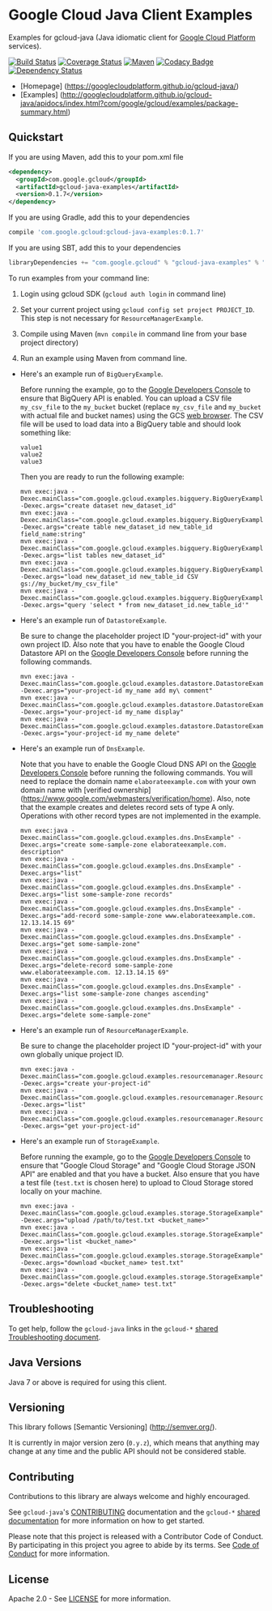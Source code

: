 Google Cloud Java Client Examples
=================================

Examples for gcloud-java (Java idiomatic client for [Google Cloud Platform][cloud-platform] services).

[![Build Status](https://travis-ci.org/GoogleCloudPlatform/gcloud-java.svg?branch=master)](https://travis-ci.org/GoogleCloudPlatform/gcloud-java)
[![Coverage Status](https://coveralls.io/repos/GoogleCloudPlatform/gcloud-java/badge.svg?branch=master)](https://coveralls.io/r/GoogleCloudPlatform/gcloud-java?branch=master)
[![Maven](https://img.shields.io/maven-central/v/com.google.gcloud/gcloud-java-examples.svg)]( https://img.shields.io/maven-central/v/com.google.gcloud/gcloud-java-examples.svg)
[![Codacy Badge](https://api.codacy.com/project/badge/grade/9da006ad7c3a4fe1abd142e77c003917)](https://www.codacy.com/app/mziccard/gcloud-java)
[![Dependency Status](https://www.versioneye.com/user/projects/56bd8ee72a29ed002d2b0969/badge.svg?style=flat)](https://www.versioneye.com/user/projects/56bd8ee72a29ed002d2b0969)

-  [Homepage] (https://googlecloudplatform.github.io/gcloud-java/)
-  [Examples] (http://googlecloudplatform.github.io/gcloud-java/apidocs/index.html?com/google/gcloud/examples/package-summary.html)

Quickstart
----------
If you are using Maven, add this to your pom.xml file
```xml
<dependency>
  <groupId>com.google.gcloud</groupId>
  <artifactId>gcloud-java-examples</artifactId>
  <version>0.1.7</version>
</dependency>
```
If you are using Gradle, add this to your dependencies
```Groovy
compile 'com.google.gcloud:gcloud-java-examples:0.1.7'
```
If you are using SBT, add this to your dependencies
```Scala
libraryDependencies += "com.google.gcloud" % "gcloud-java-examples" % "0.1.7"
```

To run examples from your command line:

1. Login using gcloud SDK (`gcloud auth login` in command line)

2. Set your current project using `gcloud config set project PROJECT_ID`. This step is not necessary for `ResourceManagerExample`.

3. Compile using Maven (`mvn compile` in command line from your base project directory)

4. Run an example using Maven from command line.

  * Here's an example run of `BigQueryExample`.

    Before running the example, go to the [Google Developers Console][developers-console] to ensure
    that BigQuery API is enabled. You can upload a CSV file `my_csv_file` to the `my_bucket` bucket
    (replace `my_csv_file` and `my_bucket` with actual file and bucket names) using the GCS
    [web browser](https://console.developers.google.com/storage/browser). The CSV file will be used to
    load data into a BigQuery table and should look something like:
    ```csv
    value1
    value2
    value3
    ```
    Then you are ready to run the following example:
    ```
    mvn exec:java -Dexec.mainClass="com.google.gcloud.examples.bigquery.BigQueryExample" -Dexec.args="create dataset new_dataset_id"
    mvn exec:java -Dexec.mainClass="com.google.gcloud.examples.bigquery.BigQueryExample" -Dexec.args="create table new_dataset_id new_table_id field_name:string"
    mvn exec:java -Dexec.mainClass="com.google.gcloud.examples.bigquery.BigQueryExample" -Dexec.args="list tables new_dataset_id"
    mvn exec:java -Dexec.mainClass="com.google.gcloud.examples.bigquery.BigQueryExample" -Dexec.args="load new_dataset_id new_table_id CSV gs://my_bucket/my_csv_file"
    mvn exec:java -Dexec.mainClass="com.google.gcloud.examples.bigquery.BigQueryExample" -Dexec.args="query 'select * from new_dataset_id.new_table_id'"
    ```

  * Here's an example run of `DatastoreExample`.

    Be sure to change the placeholder project ID "your-project-id" with your own project ID. Also note that you have to enable the Google Cloud Datastore API on the [Google Developers Console][developers-console] before running the following commands.
    ```
    mvn exec:java -Dexec.mainClass="com.google.gcloud.examples.datastore.DatastoreExample" -Dexec.args="your-project-id my_name add my\ comment"
    mvn exec:java -Dexec.mainClass="com.google.gcloud.examples.datastore.DatastoreExample" -Dexec.args="your-project-id my_name display"
    mvn exec:java -Dexec.mainClass="com.google.gcloud.examples.datastore.DatastoreExample" -Dexec.args="your-project-id my_name delete"
    ```

  * Here's an example run of `DnsExample`.

    Note that you have to enable the Google Cloud DNS API on the [Google Developers Console][developers-console] before running the following commands.
    You will need to replace the domain name `elaborateexample.com` with your own domain name with [verified ownership] (https://www.google.com/webmasters/verification/home).
    Also, note that the example creates and deletes record sets of type A only. Operations with other record types are not implemented in the example.
    ```
    mvn exec:java -Dexec.mainClass="com.google.gcloud.examples.dns.DnsExample" -Dexec.args="create some-sample-zone elaborateexample.com. description"
    mvn exec:java -Dexec.mainClass="com.google.gcloud.examples.dns.DnsExample" -Dexec.args="list"
    mvn exec:java -Dexec.mainClass="com.google.gcloud.examples.dns.DnsExample" -Dexec.args="list some-sample-zone records"
    mvn exec:java -Dexec.mainClass="com.google.gcloud.examples.dns.DnsExample" -Dexec.args="add-record some-sample-zone www.elaborateexample.com. 12.13.14.15 69"
    mvn exec:java -Dexec.mainClass="com.google.gcloud.examples.dns.DnsExample" -Dexec.args="get some-sample-zone"
    mvn exec:java -Dexec.mainClass="com.google.gcloud.examples.dns.DnsExample" -Dexec.args="delete-record some-sample-zone www.elaborateexample.com. 12.13.14.15 69"
    mvn exec:java -Dexec.mainClass="com.google.gcloud.examples.dns.DnsExample" -Dexec.args="list some-sample-zone changes ascending"
    mvn exec:java -Dexec.mainClass="com.google.gcloud.examples.dns.DnsExample" -Dexec.args="delete some-sample-zone"
    ```

  * Here's an example run of `ResourceManagerExample`.

    Be sure to change the placeholder project ID "your-project-id" with your own globally unique project ID.
    ```
    mvn exec:java -Dexec.mainClass="com.google.gcloud.examples.resourcemanager.ResourceManagerExample" -Dexec.args="create your-project-id"
    mvn exec:java -Dexec.mainClass="com.google.gcloud.examples.resourcemanager.ResourceManagerExample" -Dexec.args="list"
    mvn exec:java -Dexec.mainClass="com.google.gcloud.examples.resourcemanager.ResourceManagerExample" -Dexec.args="get your-project-id"
    ```

  * Here's an example run of `StorageExample`.

    Before running the example, go to the [Google Developers Console][developers-console] to ensure that "Google Cloud Storage" and "Google Cloud Storage JSON API" are enabled and that you have a bucket.  Also ensure that you have a test file (`test.txt` is chosen here) to upload to Cloud Storage stored locally on your machine.
    ```
    mvn exec:java -Dexec.mainClass="com.google.gcloud.examples.storage.StorageExample" -Dexec.args="upload /path/to/test.txt <bucket_name>"
    mvn exec:java -Dexec.mainClass="com.google.gcloud.examples.storage.StorageExample" -Dexec.args="list <bucket_name>"
    mvn exec:java -Dexec.mainClass="com.google.gcloud.examples.storage.StorageExample" -Dexec.args="download <bucket_name> test.txt"
    mvn exec:java -Dexec.mainClass="com.google.gcloud.examples.storage.StorageExample" -Dexec.args="delete <bucket_name> test.txt"
    ```

Troubleshooting
---------------

To get help, follow the `gcloud-java` links in the `gcloud-*` [shared Troubleshooting document](https://github.com/GoogleCloudPlatform/gcloud-common/blob/master/troubleshooting/readme.md#troubleshooting).

Java Versions
-------------

Java 7 or above is required for using this client.

Versioning
----------

This library follows [Semantic Versioning] (http://semver.org/).

It is currently in major version zero (``0.y.z``), which means that anything
may change at any time and the public API should not be considered
stable.

Contributing
------------

Contributions to this library are always welcome and highly encouraged.

See `gcloud-java`'s [CONTRIBUTING] documentation and the `gcloud-*` [shared documentation](https://github.com/GoogleCloudPlatform/gcloud-common/blob/master/contributing/readme.md#how-to-contribute-to-gcloud) for more information on how to get started.

Please note that this project is released with a Contributor Code of Conduct. By participating in this project you agree to abide by its terms. See [Code of Conduct][code-of-conduct] for more information.

License
-------

Apache 2.0 - See [LICENSE] for more information.


[CONTRIBUTING]:https://github.com/GoogleCloudPlatform/gcloud-java/blob/master/CONTRIBUTING.md
[code-of-conduct]:https://github.com/GoogleCloudPlatform/gcloud-java/blob/master/CODE_OF_CONDUCT.md#contributor-code-of-conduct
[LICENSE]: https://github.com/GoogleCloudPlatform/gcloud-java/blob/master/LICENSE
[cloud-platform]: https://cloud.google.com/
[developers-console]:https://console.developers.google.com/
